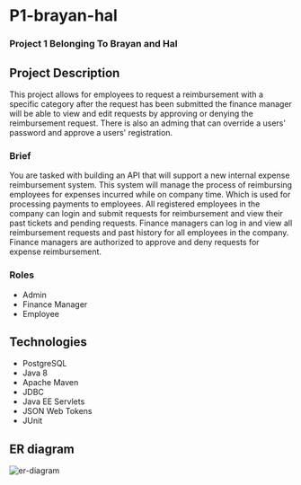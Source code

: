# P1-brayan-hal
### Project 1 Belonging To Brayan and Hal


## Project Description
This project allows for employees to request a reimbursement with a specific category after the request has been submitted
the finance manager will be able to view and edit requests by approving or denying the reimbursement request. There is also
an adming that can override a users' password and approve a users' registration.

### Brief

You are tasked with building an API that will support a new internal expense reimbursement system. 
This system will manage the process of reimbursing employees for expenses incurred while on company time. Which is used for processing payments to employees. 
All registered employees in the company can login and submit requests for reimbursement and view their past tickets 
and pending requests. Finance managers can log in and view all reimbursement requests and past history for 
all employees in the company. Finance managers are authorized to approve and deny requests for expense reimbursement.


### Roles
- Admin
- Finance Manager
- Employee

## Technologies
- PostgreSQL
- Java 8
- Apache Maven
- JDBC
- Java EE Servlets
- JSON Web Tokens
- JUnit

## ER diagram
![er-diagram](misc/ERS-Relational-Model.png)
